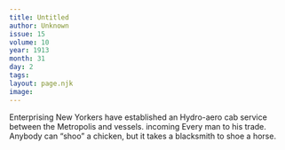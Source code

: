 ```yaml
---
title: Untitled
author: Unknown
issue: 15
volume: 10
year: 1913
month: 31
day: 2
tags:
layout: page.njk
image:
---
```

Enterprising New Yorkers have established an Hydro-aero cab service between the Metropolis and vessels. incoming Every man to his trade.       Anybody can “shoo” a chicken, but it takes a blacksmith to shoe a horse.





